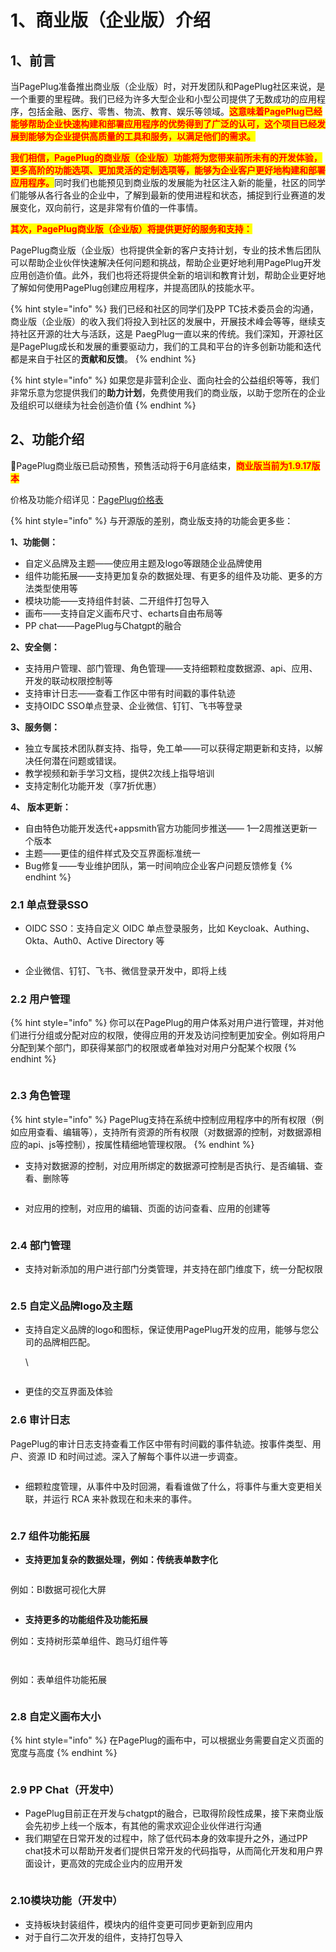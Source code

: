 # 1、商业版（企业版）介绍

## 1、前言

当PagePlug准备推出商业版（企业版）时，对开发团队和PagePlug社区来说，是一个重要的里程碑。我们已经为许多大型企业和小型公司提供了无数成功的应用程序，包括金融、医疗、零售、物流、教育、娱乐等领域。<mark style="color:red;">**这意味着PagePlug已经能够帮助企业快速构建和部署应用程序的优势得到了广泛的认可，这个项目已经发展到能够为企业提供高质量的工具和服务，以满足他们的需求。**</mark>



<mark style="color:red;">**我们相信，PagePlug的商业版（企业版）功能将为您带来前所未有的开发体验，更多高阶的功能选项、更加灵活的定制选项等，能够为企业客户更好地构建和部署应用程序。**</mark>同时我们也能预见到商业版的发展能为社区注入新的能量，社区的同学们能够从各行各业的企业中，了解到最新的使用进程和状态，捕捉到行业赛道的发展变化，双向前行，这是非常有价值的一件事情。



<mark style="color:red;">**其次，PagePlug商业版（企业版）将提供更好的服务和支持：**</mark>

PagePlug商业版（企业版）也将提供全新的客户支持计划，专业的技术售后团队可以帮助企业伙伴快速解决任何问题和挑战，帮助企业更好地利用PagePlug开发应用创造价值。此外，我们也将还将提供全新的培训和教育计划，帮助企业更好地了解如何使用PagePlug创建应用程序，并提高团队的技能水平。

{% hint style="info" %}
我们已经和社区的同学们及PP TC技术委员会的沟通，商业版（企业版）的收入我们将投入到社区的发展中，开展技术峰会等等，继续支持社区开源的壮大与活跃，这是 PaegPlug一直以来的传统。我们深知，开源社区是PagePlug成长和发展的重要驱动力，我们的工具和平台的许多创新功能和迭代都是来自于社区的**贡献和反馈**。
{% endhint %}

{% hint style="info" %}
如果您是非营利企业、面向社会的公益组织等等，我们非常乐意为您提供我们的**助力计划**，免费使用我们的商业版，以助于您所在的企业及组织可以继续为社会创造价值
{% endhint %}



## 2、功能介绍

📣PagePlug商业版已启动预售，预售活动将于6月底结束，<mark style="color:red;">**商业版当前为1.9.17版本**</mark>

价格及功能介绍详见：[PagePlug价格表](2-jia-ge-biao.md)

{% hint style="info" %}
与开源版的差别，商业版支持的功能会更多些：

**1、功能侧：**

* 自定义品牌及主题——使应用主题及logo等跟随企业品牌使用
* 组件功能拓展——支持更加复杂的数据处理、有更多的组件及功能、更多的方法类型使用等
* 模块功能——支持组件封装、二开组件打包导入
* 画布——支持自定义画布尺寸、echarts自由布局等
* PP chat——PagePlug与Chatgpt的融合

**2、安全侧：**

* 支持用户管理、部门管理、角色管理——支持细颗粒度数据源、api、应用、开发的联动权限控制等
* 支持审计日志——查看工作区中带有时间戳的事件轨迹
* 支持OIDC SSO单点登录、企业微信、钉钉、飞书等登录

**3、服务侧：**

* 独立专属技术团队群支持、指导，免工单——可以获得定期更新和支持，以解决任何潜在问题或错误。
* 教学视频和新手学习文档，提供2次线上指导培训
* 支持定制化功能开发（享7折优惠）

**4、 版本更新：**

* 自由特色功能开发迭代+appsmith官方功能同步推送—— 1—2周推送更新一个版本
* 主题——更佳的组件样式及交互界面标准统一
* Bug修复——专业维护团队，第一时间响应企业客户问题反馈修复
{% endhint %}



### 2.1 单点登录SSO

* OIDC SSO：支持自定义 OIDC 单点登录服务，比如 Keycloak、Authing、Okta、Auth0、Active Directory 等

<figure><img src="../.gitbook/assets/image (40).png" alt=""><figcaption></figcaption></figure>

* 企业微信、钉钉、飞书、微信登录开发中，即将上线



### 2.2 用户管理

{% hint style="info" %}
你可以在PagePlug的用户体系对用户进行管理，并对他们进行分组或分配对应的权限，使得应用的开发及访问控制更加安全。例如将用户分配到某个部门，即获得某部门的权限或者单独对对用户分配某个权限
{% endhint %}



<figure><img src="../.gitbook/assets/image (8).png" alt=""><figcaption></figcaption></figure>





### 2.3 角色管理

{% hint style="info" %}
PagePlug支持在系统中控制应用程序中的所有权限（例如应用查看、编辑等），支持所有资源的所有权限（对数据源的控制，对数据源相应的api、js等控制），按属性精细地管理权限。
{% endhint %}

* 支持对数据源的控制，对应用所绑定的数据源可控制是否执行、是否编辑、查看、删除等

<figure><img src="../.gitbook/assets/image (27).png" alt=""><figcaption></figcaption></figure>

* 对应用的控制，对应用的编辑、页面的访问查看、应用的创建等

<figure><img src="../.gitbook/assets/image (31).png" alt=""><figcaption></figcaption></figure>



### 2.4 部门管理

* 支持对新添加的用户进行部门分类管理，并支持在部门维度下，统一分配权限

<figure><img src="../.gitbook/assets/image (26).png" alt=""><figcaption></figcaption></figure>



### 2.5 自定义品牌logo及主题

*   支持自定义品牌的logo和图标，保证使用PagePlug开发的应用，能够与您公司的品牌相匹配。

    \


<figure><img src="../.gitbook/assets/image (41).png" alt=""><figcaption></figcaption></figure>

* 更佳的交互界面及体验



### 2.6 审计日志

PagePlug的审计日志支持查看工作区中带有时间戳的事件轨迹。按事件类型、用户、资源 ID 和时间过滤。深入了解每个事件以进一步调查。

<figure><img src="../.gitbook/assets/image (25).png" alt=""><figcaption></figcaption></figure>

* 细颗粒度管理，从事件中及时回溯，看看谁做了什么，将事件与重大变更相关联，并运行 RCA 来补救现在和未来的事件。

<figure><img src="../.gitbook/assets/image (2).png" alt=""><figcaption></figcaption></figure>

### 2.7 组件功能拓展

* **支持更加复杂的数据处理，例如：传统表单数字化**

<figure><img src="../.gitbook/assets/image (22) (3).png" alt=""><figcaption></figcaption></figure>

例如：BI数据可视化大屏

<figure><img src="../.gitbook/assets/image (34).png" alt=""><figcaption></figcaption></figure>

* **支持更多的功能组件及功能拓展**

例如：支持树形菜单组件、跑马灯组件等

<figure><img src="../.gitbook/assets/image (43) (1).png" alt=""><figcaption></figcaption></figure>

<figure><img src="../.gitbook/assets/image (17).png" alt=""><figcaption></figcaption></figure>

例如：表单组件功能拓展

<figure><img src="../.gitbook/assets/image (10).png" alt=""><figcaption></figcaption></figure>

### 2.8 自定义画布大小

{% hint style="info" %}
在PagePlug的画布中，可以根据业务需要自定义页面的宽度与高度
{% endhint %}

<figure><img src="../.gitbook/assets/image.png" alt=""><figcaption></figcaption></figure>

### 2.9 PP Chat（开发中）

* PagePlug目前正在开发与chatgpt的融合，已取得阶段性成果，接下来商业版会先初步上线一个版本，有其他的需求欢迎企业伙伴进行沟通
* 我们期望在日常开发的过程中，除了低代码本身的效率提升之外，通过PP chat技术可以帮助开发者们提供日常开发的代码指导，从而简化开发和用户界面设计，更高效的完成企业内的应用开发

<figure><img src="../.gitbook/assets/PP chat.gif" alt=""><figcaption></figcaption></figure>

### 2.10模块功能（开发中）

* 支持板块封装组件，模块内的组件变更可同步更新到应用内
* 对于自行二次开发的组件，支持打包导入
